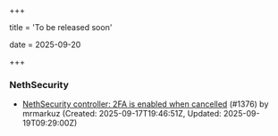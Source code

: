 +++

title = 'To be released soon'

date = 2025-09-20

+++

### NethSecurity

- [NethSecurity controller: 2FA is enabled when cancelled](https://github.com/NethServer/nethsecurity/issues/1376) (#1376) by mrmarkuz (Created: 2025-09-17T19:46:51Z, Updated: 2025-09-19T09:29:00Z)

